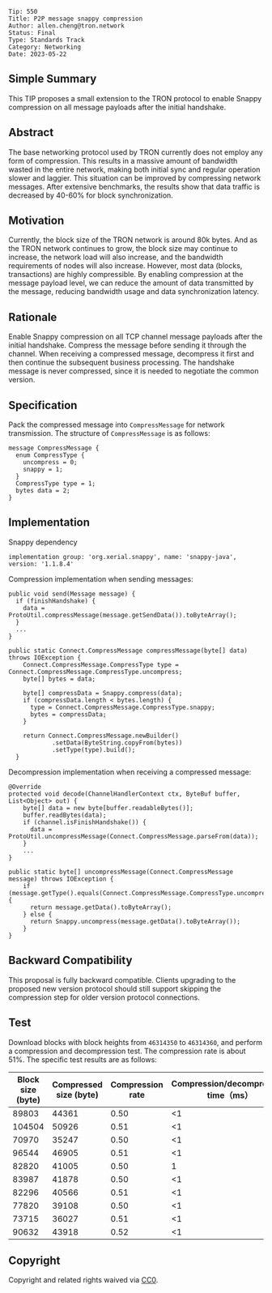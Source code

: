 ```
Tip: 550
Title: P2P message snappy compression
Author: allen.cheng@tron.network
Status: Final
Type: Standards Track
Category: Networking
Date: 2023-05-22
```

## Simple Summary
This TIP proposes a small extension to the TRON protocol to enable Snappy compression on all message payloads after the initial handshake. 

## Abstract
The base networking protocol used by TRON currently does not employ any form of compression. This results in a massive amount of bandwidth wasted in the entire network, making both initial sync and regular operation slower and laggier. This situation can be improved by compressing network messages. After extensive benchmarks, the results show that data traffic is decreased by 40-60% for block synchronization.

## Motivation
Currently, the block size of the TRON ​​network is around 80k bytes. And as the TRON ​​network continues to grow, the block size may continue to increase, the network load will also increase, and the bandwidth requirements of nodes will also increase. However, most data (blocks, transactions) are highly compressible. By enabling compression at the message payload level, we can reduce the amount of data transmitted by the message, reducing bandwidth usage and data synchronization latency.

## Rationale
Enable Snappy compression on all TCP channel message payloads after the initial handshake. Compress the message before sending it through the channel. When receiving a compressed message, decompress it first and then continue the subsequent business processing. The handshake message is never compressed, since it is needed to negotiate the common version.

## Specification
Pack the compressed message into `CompressMessage` for network transmission. The structure of `CompressMessage` is as follows:
```
message CompressMessage {
  enum CompressType {
    uncompress = 0;
    snappy = 1;
  }
  CompressType type = 1;
  bytes data = 2;
}
```
## Implementation
Snappy dependency
```
implementation group: 'org.xerial.snappy', name: 'snappy-java', version: '1.1.8.4'
```
Compression implementation when sending messages:
```
public void send(Message message) {
  if (finishHandshake) {
    data = ProtoUtil.compressMessage(message.getSendData()).toByteArray();
  }
  ...
}

public static Connect.CompressMessage compressMessage(byte[] data) throws IOException {
    Connect.CompressMessage.CompressType type = Connect.CompressMessage.CompressType.uncompress;
    byte[] bytes = data;

    byte[] compressData = Snappy.compress(data);
    if (compressData.length < bytes.length) {
      type = Connect.CompressMessage.CompressType.snappy;
      bytes = compressData;
    }

    return Connect.CompressMessage.newBuilder()
            .setData(ByteString.copyFrom(bytes))
            .setType(type).build();
  }
 ```

Decompression implementation when receiving a compressed message:
```
@Override
protected void decode(ChannelHandlerContext ctx, ByteBuf buffer, List<Object> out) {
    byte[] data = new byte[buffer.readableBytes()];
    buffer.readBytes(data);
    if (channel.isFinishHandshake()) {
      data = ProtoUtil.uncompressMessage(Connect.CompressMessage.parseFrom(data));
    }
    ...
}

public static byte[] uncompressMessage(Connect.CompressMessage message) throws IOException {
    if (message.getType().equals(Connect.CompressMessage.CompressType.uncompress)) {
      return message.getData().toByteArray();
    } else {
      return Snappy.uncompress(message.getData().toByteArray());
    }
}
```
## Backward Compatibility
This proposal is fully backward compatible. Clients upgrading to the proposed new version protocol should still support skipping the compression step for older version protocol connections.
## Test
Download blocks with block heights from `46314350` to `46314360`, and perform a compression and decompression test. The compression rate is about 51%. The specific test results are as follows: 

Block size (byte) | Compressed size (byte) | Compression rate | Compression/decompression time（ms）
-- | -- | -- | --
89803 | 44361 | 0.50 | <1
104504 | 50926 | 0.51 | <1
70970 | 35247 | 0.50 | <1
96544 | 46905 | 0.51 | <1
82820 | 41005 | 0.50 | 1
83987 | 41878 | 0.50 | <1
82296 | 40566 | 0.51 | <1
77820 | 39108 | 0.50 | <1
73715 | 36027 | 0.51 | <1
90632 | 43918 | 0.52 | <1


## Copyright

Copyright and related rights waived via [CC0](LICENSE.md).
